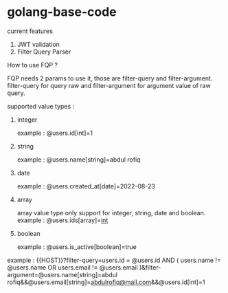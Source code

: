 # golang-base-code

current features
1. JWT validation
2. Filter Query Parser

How to use FQP ?

FQP needs 2 params to use it, those are filter-query and filter-argument. filter-query for query raw and filter-argument for argument value of raw query.

supported value types :
1. integer

   example : @users.id[int]=1
   
2. string

   example : @users.name[string]=abdul rofiq
   
3. date

   example : @users.created_at[date]=2022-08-23
   
4. array

   array value type only support for integer, string, date and boolean.
   example : @users.ids[array]=[int](1,10,11,100)
   
5. boolean

   example : @users.is_active[boolean]=true
   
example :
{{HOST}}?filter-query=users.id = @users.id AND ( users.name != @users.name OR users.email != @users.email )&filter-argument=@users.name[string]=abdul rofiq&&@users.email[string]=abdulrofiq@mail.com&&@users.id[int]=1
